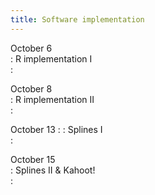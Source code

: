 ```yaml
---
title: Software implementation 
---
```

  
October 6  
: R implementation I  
  : [](#)

October 8  
: R implementation II   
  : [](#)
  
October 13 
: : Splines I  
  : [](#)

October 15  
: Splines II & Kahoot!  
  : [](#)
